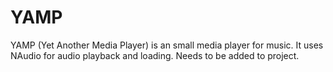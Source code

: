 # YAMP
YAMP (Yet Another Media Player) is an small media player for music.
It uses NAudio for audio playback and loading. Needs to be added to project.
